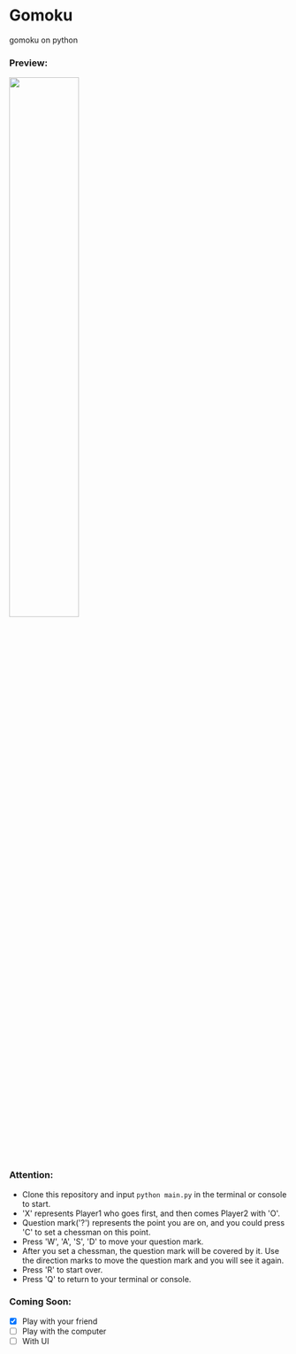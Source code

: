 # Gomoku
gomoku on python

### Preview:

<img src="http://7xrvvt.com1.z0.glb.clouddn.com/gomoku2.png" width="50%" height="50%">

### Attention:

 * Clone this repository and input `python main.py` in the terminal or console to start.
 * 'X' represents Player1 who goes first, and then comes Player2 with 'O'.
 * Question mark('?') represents the point you are on, and you could press 'C'
   to set a chessman on this point.
 * Press 'W', 'A', 'S', 'D' to move your question mark.
 * After you set a chessman, the question mark will be covered by it. Use the
   direction marks to move the question mark and you will see it again.
 * Press 'R' to start over.
 * Press 'Q' to return to your terminal or console.

### Coming Soon:

- [x] Play with your friend
- [ ] Play with the computer
- [ ] With UI
